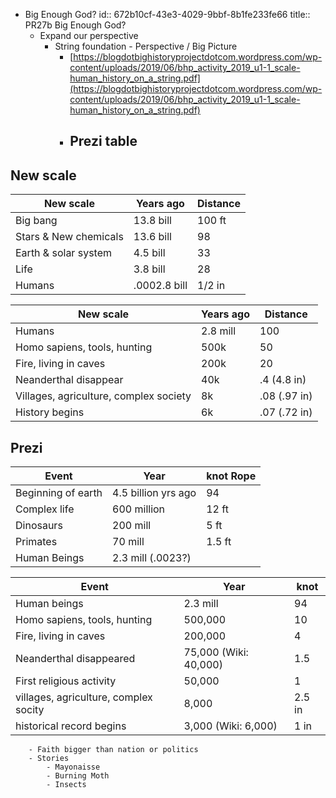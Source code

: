 - Big Enough God?
  id:: 672b10cf-43e3-4029-9bbf-8b1fe233fe66
  title:: PR27b Big Enough God?
	- Expand our perspective
		- String foundation - Perspective / Big Picture
			- [https://blogdotbighistoryprojectdotcom.wordpress.com/wp-content/uploads/2019/06/bhp_activity_2019_u1-1_scale-human_history_on_a_string.pdf](https://blogdotbighistoryprojectdotcom.wordpress.com/wp-content/uploads/2019/06/bhp_activity_2019_u1-1_scale-human_history_on_a_string.pdf)
			- Prezi table
				- 

## New scale

| New scale             | Years ago    | Distance |
| --------------------- | ------------ | -------- |
| Big bang              | 13.8 bill    | 100 ft   |
| Stars & New chemicals | 13.6 bill    | 98       |
| Earth & solar system  | 4.5 bill     | 33       |
| Life                  | 3.8 bill     | 28       |
| Humans                | .0002.8 bill | 1/2 in   |



| New scale                              | Years ago | Distance      |
| -------------------------------------- | --------- | ------------- |
| Humans                                 | 2.8 mill  | 100           |
| Homo sapiens, tools, hunting           | 500k      | 50            |
| Fire, living in caves                  | 200k      | 20            |
| Neanderthal disappear                  | 40k       | .4 (4.8 in)   |
| Villages, agriculture, complex society | 8k        | .08  (.97 in) |
| History begins                         | 6k        | .07 (.72 in)  |

## Prezi

| Event              | Year                | knot Rope |
| ------------------ | ------------------- | --------- |
| Beginning of earth | 4.5 billion yrs ago | 94        |
| Complex life       | 600 million         | 12 ft     |
| Dinosaurs          | 200 mill            | 5 ft      |
| Primates           | 70 mill             | 1.5 ft    |
| Human Beings       | 2.3 mill (.0023?)   |           |

| Event                                 | Year                  | knot   |
| ------------------------------------- | --------------------- | ------ |
| Human beings                          | 2.3 mill              | 94     |
| Homo sapiens, tools, hunting          | 500,000               | 10     |
| Fire, living in caves                 | 200,000               | 4      |
| Neanderthal disappeared               | 75,000 (Wiki: 40,000) | 1.5    |
| First religious activity              | 50,000                | 1      |
| villages, agriculture, complex socity | 8,000                 | 2.5 in |
| historical record begins              | 3,000 (Wiki: 6,000)   | 1 in   |

		- Faith bigger than nation or politics
		- Stories
			- Mayonaisse
			- Burning Moth
			- Insects

